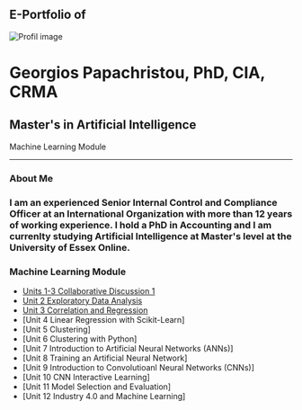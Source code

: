 ## E-Portfolio of   

![Profil image](https://github.com/user-attachments/assets/9a96146c-3341-4200-9e11-3eee837d02ab)


# Georgios Papachristou, PhD, CIA, CRMA       

## Master's in Artificial Intelligence
   Machine Learning Module

---

### About Me

### I am an experienced Senior Internal Control and Compliance Officer at an International Organization with more than 12 years of working experience. I hold a PhD in Accounting and I am currenlty studying Artificial Intelligence at Master's level at the University of Essex Online.


### Machine Learning Module

*   [Units 1-3 Collaborative Discussion 1](https://github.com/GeorgiosPapachristou/Master-s-AI/blob/master/pdf/Discussion%20Forum%201_Units%201-3.pdf)
*   [Unit 2 Exploratory Data Analysis](https://github.com/GeorgiosPapachristou/Master-s-AI/blob/master/pdf/EDA%20Unit%202.pdf)
*   [Unit 3 Correlation and Regression](https://github.com/GeorgiosPapachristou/Master-s-AI/blob/master/pdf/Covariance_Pearson_correlation.pdf)
*   [Unit 4 Linear Regression with Scikit-Learn]
*   [Unit 5 Clustering]
*   [Unit 6 Clustering with Python]
*   [Unit 7 Introduction to Artificial Neural Networks (ANNs)]
*   [Unit 8 Training an Artificial Neural Network]
*   [Unit 9 Introduction to Convolutioanl Neural Networks (CNNs)]
*   [Unit 10 CNN Interactive Learning]
*   [Unit 11 Model Selection and Evaluation]
*   [Unit 12 Industry 4.0 and Machine Learning]

